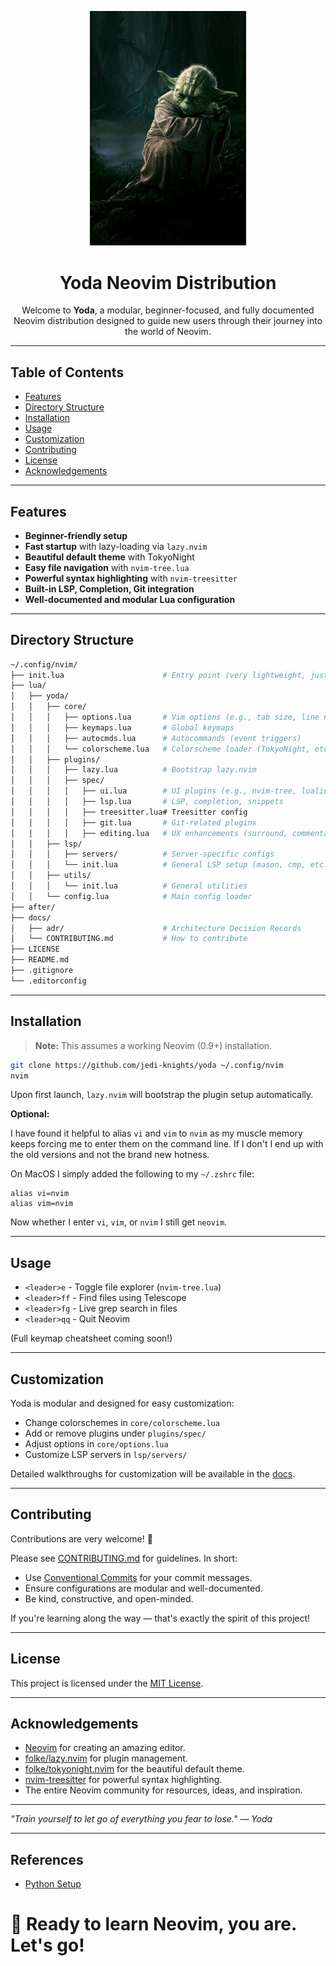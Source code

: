 <p align="center">
  <img src="docs/assets/yoda.jpg" alt="Yoda" width="250"/>
</p>

<h1 align="center">Yoda  Neovim Distribution</h1>

<p align="center">
  Welcome to <strong>Yoda</strong>, a modular, beginner-focused, and fully documented Neovim distribution
  designed to guide new users through their journey into the world of Neovim.
</p>

---


## Table of Contents

- [Features](#features)
- [Directory Structure](#directory-structure)
- [Installation](#installation)
- [Usage](#usage)
- [Customization](#customization)
- [Contributing](#contributing)
- [License](#license)
- [Acknowledgements](#acknowledgements)

---

## Features

- **Beginner-friendly setup**
- **Fast startup** with lazy-loading via `lazy.nvim`
- **Beautiful default theme** with TokyoNight
- **Easy file navigation** with `nvim-tree.lua`
- **Powerful syntax highlighting** with `nvim-treesitter`
- **Built-in LSP, Completion, Git integration**
- **Well-documented and modular Lua configuration**

---

## Directory Structure

```bash
~/.config/nvim/
├── init.lua                      # Entry point (very lightweight, just bootstraps `lua/`)
├── lua/
│   ├── yoda/
│   │   ├── core/
│   │   │   ├── options.lua       # Vim options (e.g., tab size, line numbers)
│   │   │   ├── keymaps.lua       # Global keymaps
│   │   │   ├── autocmds.lua      # Autocommands (event triggers)
│   │   │   └── colorscheme.lua   # Colorscheme loader (TokyoNight, etc.)
│   │   ├── plugins/
│   │   │   ├── lazy.lua          # Bootstrap lazy.nvim
│   │   │   ├── spec/
│   │   │   │   ├── ui.lua        # UI plugins (e.g., nvim-tree, lualine)
│   │   │   │   ├── lsp.lua       # LSP, completion, snippets
│   │   │   │   ├── treesitter.lua# Treesitter config
│   │   │   │   ├── git.lua       # Git-related plugins
│   │   │   │   ├── editing.lua   # UX enhancements (surround, commentary)
│   │   ├── lsp/
│   │   │   ├── servers/          # Server-specific configs
│   │   │   └── init.lua          # General LSP setup (mason, cmp, etc.)
│   │   ├── utils/
│   │   │   └── init.lua          # General utilities
│   │   └── config.lua            # Main config loader
├── after/
├── docs/
│   ├── adr/                      # Architecture Decision Records
│   └── CONTRIBUTING.md           # How to contribute
├── LICENSE
├── README.md
├── .gitignore
└── .editorconfig
```

---

## Installation

> **Note:** This assumes a working Neovim (0.9+) installation.

```bash
git clone https://github.com/jedi-knights/yoda ~/.config/nvim
nvim
```

Upon first launch, `lazy.nvim` will bootstrap the plugin setup automatically.


**Optional:**

I have found it helpful to alias `vi` and `vim` to `nvim` as my muscle memory keeps forcing me to enter them on the command line.  If I don't I end up with the old versions and not the brand new hotness.

On MacOS I simply added the following to my `~/.zshrc` file:

```shell
alias vi=nvim
alias vim=nvim
```

Now whether I enter `vi`, `vim`, or `nvim` I still get `neovim`.

---

## Usage

- `<leader>e` - Toggle file explorer (`nvim-tree.lua`)
- `<leader>ff` - Find files using Telescope
- `<leader>fg` - Live grep search in files
- `<leader>qq` - Quit Neovim

(Full keymap cheatsheet coming soon!)

---

## Customization

Yoda is modular and designed for easy customization:

- Change colorschemes in `core/colorscheme.lua`
- Add or remove plugins under `plugins/spec/`
- Adjust options in `core/options.lua`
- Customize LSP servers in `lsp/servers/`

Detailed walkthroughs for customization will be available in the [docs](docs/).

---

## Contributing

Contributions are very welcome! 🎉

Please see [CONTRIBUTING.md](docs/CONTRIBUTING.md) for guidelines. In short:

- Use [Conventional Commits](https://www.conventionalcommits.org/en/v1.0.0/) for your commit messages.
- Ensure configurations are modular and well-documented.
- Be kind, constructive, and open-minded.

If you're learning along the way — that's exactly the spirit of this project!

---

## License

This project is licensed under the [MIT License](LICENSE).

---

## Acknowledgements

- [Neovim](https://neovim.io/) for creating an amazing editor.
- [folke/lazy.nvim](https://github.com/folke/lazy.nvim) for plugin management.
- [folke/tokyonight.nvim](https://github.com/folke/tokyonight.nvim) for the beautiful default theme.
- [nvim-treesitter](https://github.com/nvim-treesitter/nvim-treesitter) for powerful syntax highlighting.
- The entire Neovim community for resources, ideas, and inspiration.

---

_"Train yourself to let go of everything you fear to lose." — Yoda_

---

## References

- [Python Setup](https://www.youtube.com/watch?v=IobijoroGE0&t=10s)

# 🚀 Ready to learn Neovim, you are. Let's go!


